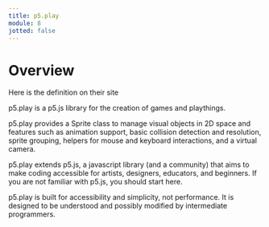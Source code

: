 ```yaml
---
title: p5.play
module: 8
jotted: false
---
```


# Overview

Here is the definition on their site

p5.play is a p5.js library for the creation of games and playthings.

p5.play provides a Sprite class to manage visual objects in 2D space and features such as animation support, basic collision detection and resolution, sprite grouping, helpers for mouse and keyboard interactions, and a virtual camera.

p5.play extends p5.js, a javascript library (and a community) that aims to make coding accessible for artists, designers, educators, and beginners. If you are not familiar with p5.js, you should start here.

p5.play is built for accessibility and simplicity, not performance. It is designed to be understood and possibly modified by intermediate programmers.
